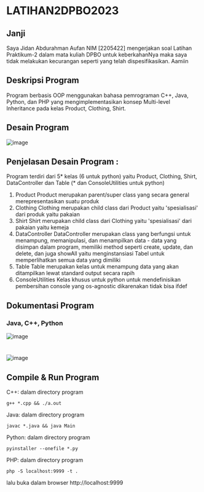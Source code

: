 # LATIHAN2DPBO2023 
## Janji
Saya Jidan Abdurahman Aufan NIM [2205422] mengerjakan soal Latihan Praktikum-2 dalam mata kuliah DPBO untuk keberkahanNya maka saya tidak melakukan kecurangan seperti yang telah dispesifikasikan. Aamiin 

## Deskripsi Program
Program berbasis OOP menggunakan bahasa pemrograman C++, Java, Python, dan PHP yang mengimplementasikan konsep Multi-level Inheritance  pada kelas Product, Clothing, Shirt.

## Desain Program
![image](https://github.com/jidanSyn/LATIHAN2DPBO2024C2/assets/114399924/2bed5ce9-1c0f-4818-89ee-8f4da99a2443)
## Penjelasan Desain Program :
Program terdiri dari 5* kelas (6 untuk python) yaitu Product, Clothing, Shirt, DataController dan Table (* dan ConsoleUtilities untuk python)
1. Product
   Product merupakan parent/super class yang secara general merepresentasikan suatu produk
3. Clothing
   Clothing merupakan child class dari Product yaitu 'spesialisasi' dari produk yaitu pakaian
5. Shirt
   Shirt merupakan child class dari Clothing yaitu 'spesialisasi' dari pakaian yaitu kemeja
7. DataController
   DataController merupakan class yang berfungsi untuk menampung, memanipulasi, dan menampilkan data - data yang disimpan dalam program,
   memiliki method seperti create, update, dan delete, dan juga showAll yaitu menginstansiasi Tabel untuk memperlihatkan semua data yang dimiliki
9. Table
   Table merupakan kelas untuk menampung data yang akan ditampilkan lewat standard output secara rapih
11. ConsoleUtilities
    Kelas khusus untuk python untuk mendefinisikan pembersihan console yang os-agnostic dikarenakan tidak bisa ifdef
## Dokumentasi Program
### Java, C++, Python
![image](https://github.com/jidanSyn/LATIHAN2DPBO2024C2/assets/114399924/2aeae896-73a2-4948-9cd9-51022c788c54)
# 
![image](https://github.com/jidanSyn/LATIHAN2DPBO2024C2/assets/114399924/2306e7b1-2fb2-4016-af14-ad1b92e6190b)
## Compile & Run Program
C++: dalam directory program
```console
g++ *.cpp && ./a.out
```

Java: dalam directory program
```console
javac *.java && java Main
```

Python: dalam directory program
```console
pyinstaller --onefile *.py
```

PHP: dalam directory program
```console
php -S localhost:9999 -t .
```
lalu buka dalam browser http://localhost:9999

